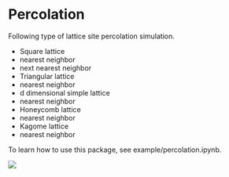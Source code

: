 # Percolation

Following type of lattice site percolation simulation.

 - Square lattice
  - nearest neighbor
  - next nearest neighbor
 - Triangular lattice
  - nearest neighbor
 - d dimensional simple lattice
  - nearest neighbor
 - Honeycomb lattice
  - nearest neighbor
 - Kagome lattice
  - nearest neighbor

To learn how to use this package, see example/percolation.ipynb.

<img src="https://github.com/tkMeitner/Percolation.jl/blob/master/example/cluster.png" align="middle"  />
